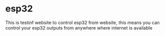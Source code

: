 # esp32
This is testinf website to control esp32 from website, this means you can control your esp32 outputs from anywhere where internet is available
